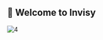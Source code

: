 ## 👋 Welcome to Invisy

![4](https://github.com/InvisyProject/.github/assets/64684053/e5214f4d-94c4-4162-9b13-1644ab80f7b6)
